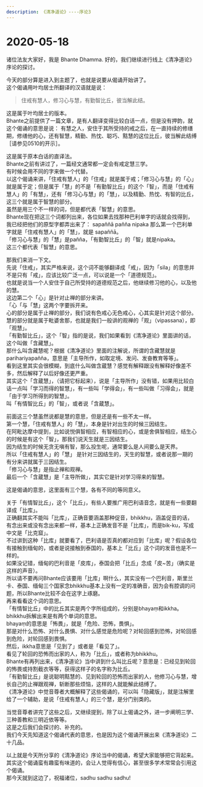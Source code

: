 ```yaml
---
description: 《清净道论》----序论3
---
```


# 2020-05-18

诸位法友大家好，我是 Bhante Dhamma. 好的，我们继续进行线上《清净道论》序论的探讨。  

今天的部分算是进入到主题了，也就是说要从偈诵开始讲了。  
这个偈诵用叶均居士所翻译的汉语就是说：

> 住戒有慧人，修习心与慧，有勤智比丘，彼当解此结。

这是属于叶均居士的版本。  
Bhante之前提供了一篇文章，是有人翻译变得比较白话一点，但是没有押韵，就这个偈诵的意思是说：
有慧之人，安住于其所受持的戒之后，在一直持续的修缮期，修缮他的心，还有智慧，精勤、热忱、聪巧、黠慧的这位比丘，彼当解此结缚［请参见0510的开示］。  

这是属于原本白话的直译法。  
Bhante之前有讲过了，一篇经文通常都一定会有戒定慧三学。  
有时候会用不同的字来做一个代替。  
以这个偈诵来讲，「住戒有慧人」的「住戒」就是属于戒；「修习心与慧」的「心」就是属于定；但是属于「慧」的不是「有勤智比丘」的这个「智」，而是「住戒有慧人」的「有慧」，还有「修习心与慧」的「慧」，以及精勤、热忱、有智的比丘，这三个就是属于智慧的部分。  
虽然是用三个不一样的词，但是都代表「智慧」的意思。  
Bhante现在把这三个词都列出来，各位如果去找那种巴利单字的话就会找得到，我已经把他们的原型字都弄出来了：
sapaññā
pañña
nipaka
那么第一个巴利单字就是「住戒有慧人」的「慧」，就是 sapaññā。  
「修习心与慧」的「慧」是pañña，「有勤智比丘」的「智」就是nipaka。  
这三个都代表「智慧」的意思。  

那我们来消一下文。  
先说「住戒」，其实严格来说，这个词不能够翻译成「戒」，因为「sila」的意思并不是只有「戒」，应该比较广泛一点，可以说是一个「道德规范」。  
也就是说当一个人安住于自己所受持的道德规范之后，他继续修习他的心，以及他的慧。  
这边第二个「心」是针对止禅的部分来讲。  
「心「与「慧」这两个字要拆开来。  
心的部分是属于止禅的部分，我们说有色戒心无色戒心，心其实是针对这个部分。  
慧的部分就是属于毗婆舍那，也就是我们一般讲的观禅的「观」（vipassana），即「观慧」。  
「有勤智比丘」，这个「智」指的是说，我们如果看到《清净道论》里面讲的话，这个叫做「含藏慧」。  
那什么叫含藏慧呢？根据《清净道论》里面的注解说，所谓的含藏慧就是parihariyapañña，意思是「主导所作，如取定境、发问、发奋教育等等」。  
看到这里其实会很模糊，到底什么叫做含蔵慧？感觉有解释跟没有解释好像差不多，然后解释了以后好像还更严重。  
其实这个「含蔵慧」，（请把它标起来），说是「主导所作」没有错，如果用比较白话一点叫「学习而得的智慧」，有一些叫「学得会」，有一些叫做「习得会」，就是「由于学习所得到的智慧」。  
叫「有情智比丘」的「智」，或者说「含蔵慧」。  

前面这三个慧虽然说都是慧的意思，但是还是有一些不太一样。  
第一个慧，「住戒有慧人」的「慧」，本身是针对出生的时候三因结生。  
在阿毗达摩中提到，比如说悦俱智相应，有智相应的心，或是舍俱智相应，结生心的时候是有这个「智」，那我们说天生就是三因结生。  
因为结生的时候无贪无嗔有智，那么投生呢，通常要么是人间要么是天界。  
所以「住戒有慧人」的「慧」 是针对三因结生的，天生的智慧，或者说那一期的有分来讲就属于三因结生。  
「修习心与慧」是指止禅和观禅。  
最后一个「含蔵慧」是「主导所做」，其实它是针对学习得来的智慧。  

这是偈诵的意思，这里面有三个慧，各有不同的等同意义。  

关于「有情智比丘」，这个「比丘」，有些人要推广用巴利语音念，就是有一些要翻译成「比库」。  
正确翻其实不能叫「比库」，正确音要涵盖那种促音，bhikkhu，涵盖促音的话，有念出来或没有念出来都一样，基本上正确发音不是「比库」，而是bik-ku，写成中文是「比克窟」。  
不过讲到这种「比库」就要看了，巴利语是否真的都对应到「比库」呢？假设各位有接触到缅甸的，或者是说接触到泰国的，基本上「比丘」这个词的发音也是不一样的。  
如果没记错，缅甸的巴利音是「皮库」，泰国会把「比丘」念成「皮~苦」（确实是这样的声音）。  
所以请不要再问Bhante应该要用「比库」啊什么，其实没有一个巴利音，斯里兰卡、泰国、缅甸三个国家念bhikkhu基本上没有一定的准确音，因为会有腔调的问题，所以Bhante比较不会在这字上琢磨。  
再来看看这个词的意思。  
「有情智比丘」中的比丘其实是两个字所组成的，分别是bhayaṃ和ikkha。  
bhikkhu拆解出来是有两个单词的意思。  
bhayaṃ的意思是「怖畏」，就是「危险、恐怖，畏惧」。  
那是对什么恐怖、对什么畏惧、对什么感觉是危险呢？对轮回感到恐怖，对轮回感到危险，对轮回感到畏惧。  
然后，ikkha意思是「见到了」或者是「看见了」。  
看见了轮回的恐怖而出家的人，称为「比丘」，或者称为bhikkhu。  
Bhante有再列出来，《清净道论》当中讲到什么叫比丘呢？意思是：已经见到轮回的怖畏或持割截衣等等，获得这样子的名字称为比丘。  
「有勤智比丘」是说聪明黠慧的、见到轮回的恐怖而出家的人，他修习心与慧，增长自己的止禅跟观禅，斩断那些烦恼，这样的人就能解此结缚了。  
《清净道论》中觉音尊者大概解释了这些偈诵的，可以叫「隐藏版」，就是注解里给了一个辅助，是说「住戒有慧人」的三个慧，是分门别类的。  

当觉音尊者讲完了这些之后，又继续提到，除了以上偈诵之外，进一步阐明三学、三种善教和三明近依等等。  
这是之后我们会探讨的、补充的。  
我们今天先知道这个偈诵代表的意思，也是因为这个偈诵开展出来《清净道论》二十几品。  

以上就是今天所分享的《清净道论》序论当中的偈诵，希望大家能够把它背起来。  
其实这个偈诵蛮有趣蛮有味道的，会让人觉得有信心，甚至很多学术常常会引用这个偈诵。  
那今天就到这边了，祝福诸位，sadhu sadhu sadhu!

